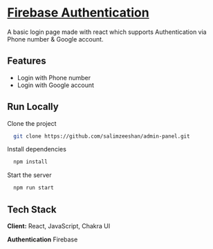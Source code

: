 
# [Firebase Authentication](https://auth-firebase-weld.vercel.app/)

A basic login page made with react which supports Authentication via Phone number & Google account.


## Features

- Login with Phone number
- Login with Google account



## Run Locally

Clone the project

```bash
  git clone https://github.com/salimzeeshan/admin-panel.git
```

Install dependencies

```bash
  npm install
```

Start the server

```bash
  npm run start
```


## Tech Stack

**Client:** React, JavaScript, Chakra UI

**Authentication** Firebase


